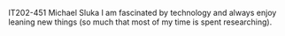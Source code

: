 IT202-451
Michael Sluka
I am fascinated by technology and always enjoy leaning new things (so much that most of my time is spent researching).